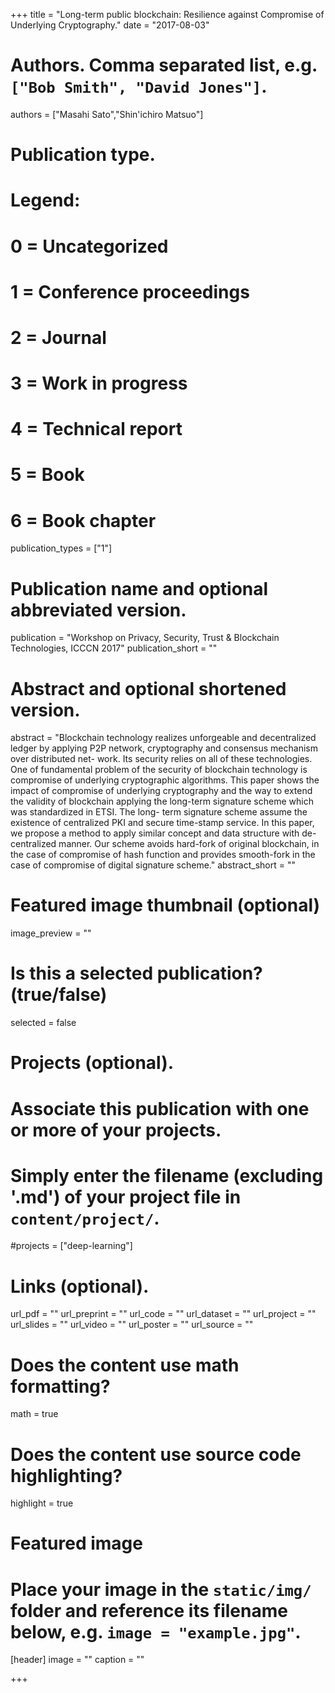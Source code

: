 +++
title = "Long-term public blockchain: Resilience against Compromise of Underlying Cryptography."
date = "2017-08-03"

# Authors. Comma separated list, e.g. `["Bob Smith", "David Jones"]`.
authors = ["Masahi Sato","Shin'ichiro Matsuo"]

# Publication type.
# Legend:
# 0 = Uncategorized
# 1 = Conference proceedings
# 2 = Journal
# 3 = Work in progress
# 4 = Technical report
# 5 = Book
# 6 = Book chapter
publication_types = ["1"]

# Publication name and optional abbreviated version.
publication = "Workshop on Privacy, Security, Trust & Blockchain Technologies, ICCCN 2017"
publication_short = ""

# Abstract and optional shortened version.
abstract = "Blockchain technology realizes unforgeable and decentralized ledger by applying P2P network, cryptography and consensus mechanism over distributed net- work. Its security relies on all of these technologies. One of fundamental problem of the security of blockchain technology is compromise of underlying cryptographic algorithms. This paper shows the impact of compromise of underlying cryptography and the way to extend the validity of blockchain applying the long-term signature scheme which was standardized in ETSI. The long- term signature scheme assume the existence of centralized PKI and secure time-stamp service. In this paper, we propose a method to apply similar concept and data structure with de-centralized manner. Our scheme avoids hard-fork of original blockchain, in the case of compromise of hash function and provides smooth-fork in the case of compromise of digital signature scheme."
abstract_short = ""

# Featured image thumbnail (optional)
image_preview = ""

# Is this a selected publication? (true/false)
selected = false

# Projects (optional).
#   Associate this publication with one or more of your projects.
#   Simply enter the filename (excluding '.md') of your project file in `content/project/`.
#projects = ["deep-learning"]

# Links (optional).
url_pdf = ""
url_preprint = ""
url_code = ""
url_dataset = ""
url_project = ""
url_slides = ""
url_video = ""
url_poster = ""
url_source = ""

# Does the content use math formatting?
math = true

# Does the content use source code highlighting?
highlight = true

# Featured image
# Place your image in the `static/img/` folder and reference its filename below, e.g. `image = "example.jpg"`.
[header]
image = ""
caption = ""

+++